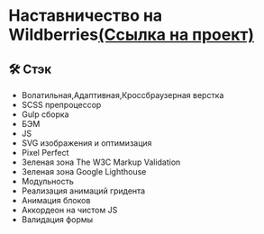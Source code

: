 
# Наставничество на Wildberries[(Ссылка на проект)](https://vetosy.github.io/Beats-3)



## 🛠 Стэк
- Волатильная,Адаптивная,Кроссбраузерная верстка
- SCSS препроцессор
- Gulp сборка
- БЭМ
- JS
- SVG изображения и оптимизация
- Pixel Perfect
- Зеленая зона The W3C Markup Validation
- Зеленая зона Google Lighthouse
- Модульность
- Реализация анимаций гридента
- Анимация блоков
- Аккордеон на чистом JS
- Валидация формы

